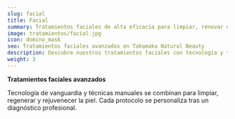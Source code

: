 ```yaml
---
slug: facial
title: Facial
summary: Tratamientos faciales de alta eficacia para limpiar, renovar e iluminar tu piel.
image: tratamientos/facial.jpg
icon: domino_mask
seo: Tratamientos faciales avanzados en Takamaka Natural Beauty
description: Descubre nuestros tratamientos faciales con tecnología y técnicas expertas para una piel luminosa, sana y rejuvenecida en Alcantarilla.
weight: 3
---
```


**Tratamientos faciales avanzados**

Tecnología de vanguardia y técnicas manuales se combinan para limpiar, regenerar y rejuvenecer la piel. Cada protocolo se personaliza tras un diagnóstico profesional.
